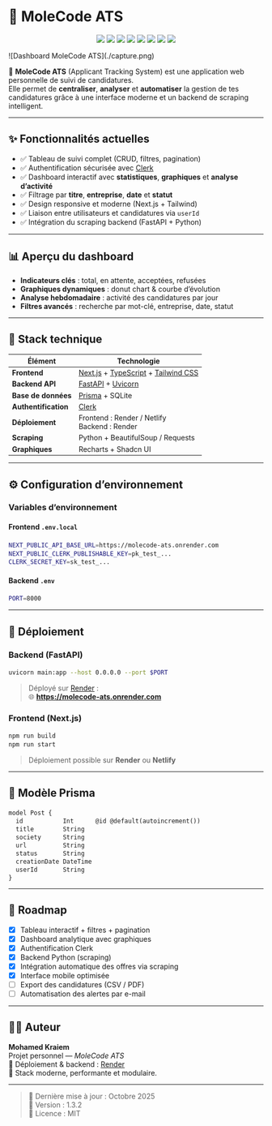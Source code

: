 # 🦫 MoleCode ATS

<p align="center">
  <a href="https://nextjs.org/"><img src="https://img.shields.io/badge/Next.js-000000?style=for-the-badge&logo=next.js&logoColor=white" /></a>
  <a href="https://www.typescriptlang.org/"><img src="https://img.shields.io/badge/TypeScript-3178C6?style=for-the-badge&logo=typescript&logoColor=white" /></a>
  <a href="https://tailwindcss.com/"><img src="https://img.shields.io/badge/TailwindCSS-38B2AC?style=for-the-badge&logo=tailwind-css&logoColor=white" /></a>
  <a href="https://fastapi.tiangolo.com/"><img src="https://img.shields.io/badge/FastAPI-009688?style=for-the-badge&logo=fastapi&logoColor=white" /></a>
  <a href="https://www.prisma.io/"><img src="https://img.shields.io/badge/Prisma-2D3748?style=for-the-badge&logo=prisma&logoColor=white" /></a>
  <a href="https://clerk.com/"><img src="https://img.shields.io/badge/Clerk-4F46E5?style=for-the-badge&logo=clerk&logoColor=white" /></a>
  <a href="https://render.com/"><img src="https://img.shields.io/badge/Render-46E3B7?style=for-the-badge&logo=render&logoColor=black" /></a>
  <a href="https://www.python.org/"><img src="https://img.shields.io/badge/Python-3776AB?style=for-the-badge&logo=python&logoColor=white" /></a>
</p>
![Dashboard MoleCode ATS](./capture.png)

🚀 **MoleCode ATS** (Applicant Tracking System) est une application web personnelle de suivi de candidatures.  
Elle permet de **centraliser**, **analyser** et **automatiser** la gestion de tes candidatures grâce à une interface moderne et un backend de scraping intelligent.

---

## ✨ Fonctionnalités actuelles

- ✅ Tableau de suivi complet (CRUD, filtres, pagination)
- ✅ Authentification sécurisée avec [Clerk](https://clerk.com/)
- ✅ Dashboard interactif avec **statistiques**, **graphiques** et **analyse d’activité**
- ✅ Filtrage par **titre**, **entreprise**, **date** et **statut**
- ✅ Design responsive et moderne (Next.js + Tailwind)
- ✅ Liaison entre utilisateurs et candidatures via `userId`
- ✅ Intégration du scraping backend (FastAPI + Python)

---

## 📊 Aperçu du dashboard

- **Indicateurs clés** : total, en attente, acceptées, refusées
- **Graphiques dynamiques** : donut chart & courbe d’évolution
- **Analyse hebdomadaire** : activité des candidatures par jour
- **Filtres avancés** : recherche par mot-clé, entreprise, date, statut

---

## 🧱 Stack technique

| Élément              | Technologie                                                                                                               |
| -------------------- | ------------------------------------------------------------------------------------------------------------------------- |
| **Frontend**         | [Next.js](https://nextjs.org/) + [TypeScript](https://www.typescriptlang.org/) + [Tailwind CSS](https://tailwindcss.com/) |
| **Backend API**      | [FastAPI](https://fastapi.tiangolo.com/) + [Uvicorn](https://www.uvicorn.org/)                                            |
| **Base de données**  | [Prisma](https://www.prisma.io/) + SQLite                                                                                 |
| **Authentification** | [Clerk](https://clerk.com/)                                                                                               |
| **Déploiement**      | Frontend : Render / Netlify<br>Backend : Render                                                                           |
| **Scraping**         | Python + BeautifulSoup / Requests                                                                                         |
| **Graphiques**       | Recharts + Shadcn UI                                                                                                      |

---

## ⚙️ Configuration d’environnement

### Variables d’environnement

#### Frontend `.env.local`

```bash
NEXT_PUBLIC_API_BASE_URL=https://molecode-ats.onrender.com
NEXT_PUBLIC_CLERK_PUBLISHABLE_KEY=pk_test_...
CLERK_SECRET_KEY=sk_test_...
```

#### Backend `.env`

```bash
PORT=8000
```

---

## 🚀 Déploiement

### Backend (FastAPI)

```bash
uvicorn main:app --host 0.0.0.0 --port $PORT
```

> Déployé sur [Render](https://render.com/) :  
> 🌐 **https://molecode-ats.onrender.com**

### Frontend (Next.js)

```bash
npm run build
npm run start
```

> Déploiement possible sur **Render** ou **Netlify**

---

## 🧩 Modèle Prisma

```prisma
model Post {
  id           Int      @id @default(autoincrement())
  title        String
  society      String
  url          String
  status       String
  creationDate DateTime
  userId       String
}
```

---

## 🔮 Roadmap

- [x] Tableau interactif + filtres + pagination
- [x] Dashboard analytique avec graphiques
- [x] Authentification Clerk
- [x] Backend Python (scraping)
- [x] Intégration automatique des offres via scraping
- [x] Interface mobile optimisée
- [ ] Export des candidatures (CSV / PDF)
- [ ] Automatisation des alertes par e-mail

---

## 👨‍💻 Auteur

**Mohamed Kraiem**  
Projet personnel — _MoleCode ATS_  
💼 Déploiement & backend : [Render](https://render.com)  
🧠 Stack moderne, performante et modulaire.

---

> 📅 Dernière mise à jour : Octobre 2025  
> 🧩 Version : 1.3.2  
> 🧠 Licence : MIT
